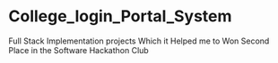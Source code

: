 # College_login_Portal_System
Full Stack Implementation projects Which it Helped me to Won Second Place in the Software Hackathon Club
